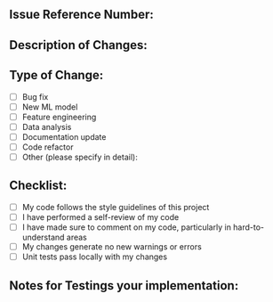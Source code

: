 ## Issue Reference Number:
<!-- Please mention the issue number this PR addresses (e.g., Resolves #123) -->

## Description of Changes:
<!-- Please provide a summary of the changes this PR introduces. Include all relevant context -->

## Type of Change:
<!-- Please delete options that are not relevant -->
- [ ] Bug fix
- [ ] New ML model
- [ ] Feature engineering
- [ ] Data analysis
- [ ] Documentation update
- [ ] Code refactor
- [ ] Other (please specify in detail):

## Checklist:
<!-- Please check off the following, if applicable -->
- [ ] My code follows the style guidelines of this project
- [ ] I have performed a self-review of my code
- [ ] I have made sure to comment on my code, particularly in hard-to-understand areas
- [ ] My changes generate no new warnings or errors
- [ ] Unit tests pass locally with my changes

## Notes for Testings your implementation:
<!-- Describe how the changes or the model you added can be tested for accuracy. Include any setup or dependencies that the maintainer or reviewer might need to install -->
